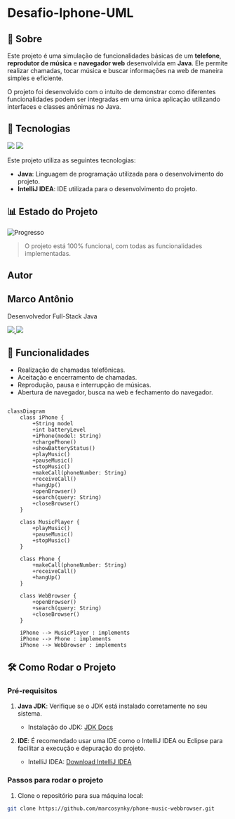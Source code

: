<h1> Desafio-Iphone-UML </h1>

<h2>📖 Sobre</h2>
<p>Este projeto é uma simulação de funcionalidades básicas de um <strong>telefone</strong>, <strong>reprodutor de música</strong> e <strong>navegador web</strong> desenvolvida em <strong>Java</strong>. Ele permite realizar chamadas, tocar música e buscar informações na web de maneira simples e eficiente.</p>

<p>O projeto foi desenvolvido com o intuito de demonstrar como diferentes funcionalidades podem ser integradas em uma única aplicação utilizando interfaces e classes anônimas no Java.</p>

## 🚀 Tecnologias

<div>
  <img src="https://img.shields.io/badge/Java-007396?style=for-the-badge&logo=java&logoColor=white">
  <img src="https://img.shields.io/badge/IntelliJ_IDEA-000000?style=for-the-badge&logo=intellij-idea&logoColor=white">
</div>

<p>Este projeto utiliza as seguintes tecnologias:</p>
<ul>
  <li><strong>Java</strong>: Linguagem de programação utilizada para o desenvolvimento do projeto.</li>
  <li><strong>IntelliJ IDEA</strong>: IDE utilizada para o desenvolvimento do projeto.</li>
</ul>

## 📊 Estado do Projeto

![Progresso](https://img.shields.io/badge/Progresso-100%25-brightgreen?style=for-the-badge&labelColor=000000&color=008000&logo=github)

> O projeto está 100% funcional, com todas as funcionalidades implementadas.

## Autor
<h2>Marco Antônio</h2>

<p>Desenvolvedor Full-Stack Java</p>

<p>
  <a href="https://github.com/marcosynky" target="_blank">
    <img src="https://img.shields.io/badge/GitHub-000000?style=for-the-badge&logo=github&logoColor=white" />
  </a>
<a href="https://www.linkedin.com/in/marco-antônio-developer-fullstack" target="_blank">
    <img src="https://img.shields.io/badge/LinkedIn-0A66C2?style=for-the-badge&logo=linkedin&logoColor=white" />
</a>

</p>

## 📱 Funcionalidades

- Realização de chamadas telefônicas.
- Aceitação e encerramento de chamadas.
- Reprodução, pausa e interrupção de músicas.
- Abertura de navegador, busca na web e fechamento do navegador.

```mermaid

classDiagram
    class iPhone {
        +String model
        +int batteryLevel
        +iPhone(model: String)
        +chargePhone()
        +showBatteryStatus()
        +playMusic()
        +pauseMusic()
        +stopMusic()
        +makeCall(phoneNumber: String)
        +receiveCall()
        +hangUp()
        +openBrowser()
        +search(query: String)
        +closeBrowser()
    }

    class MusicPlayer {
        +playMusic()
        +pauseMusic()
        +stopMusic()
    }

    class Phone {
        +makeCall(phoneNumber: String)
        +receiveCall()
        +hangUp()
    }

    class WebBrowser {
        +openBrowser()
        +search(query: String)
        +closeBrowser()
    }

    iPhone --> MusicPlayer : implements
    iPhone --> Phone : implements
    iPhone --> WebBrowser : implements

```



## 🛠️ Como Rodar o Projeto

### Pré-requisitos

1. **Java JDK**: Verifique se o JDK está instalado corretamente no seu sistema.
   - Instalação do JDK: [JDK Docs](https://docs.oracle.com/en/java/javase/)

2. **IDE**: É recomendado usar uma IDE como o IntelliJ IDEA ou Eclipse para facilitar a execução e depuração do projeto.
   - IntelliJ IDEA: [Download IntelliJ IDEA](https://www.jetbrains.com/idea/download/)

### Passos para rodar o projeto

1. Clone o repositório para sua máquina local:

```bash
git clone https://github.com/marcosynky/phone-music-webbrowser.git
